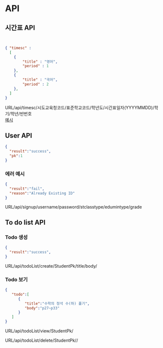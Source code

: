 # API
## 시간표 API
```json

 
{ "timesc" : 
  [
    {
        "title" : "영어",
        "period" : 1
    },
    {
        "title" : "국어",
        "period" : 2
    },
  ]
}

```
URL/api/timesc/시도교육청코드/표준학교코드/학년도/시간표일자(YYYYMMDD)/학기/학년/반번호<br>
[예시](https://classappAPI.compilingcoder.repl.co/api/timesc/B10/7021137/2022/20220610/1/1/8)

## User API

```json
{
  "result":"success",
  "pk":1
}
```
### 에러 예시
```json
{
  "result":"fail",
  "reason":"Already Existing ID"
}
```
URL/api/signup/username/password/stclasstype/edumintype/grade

## To do list API

### Todo 생성
```json
{
  "result":"success",
}
```
URL/api/todoList/create/StudentPk/title/body/<br>

### Todo 보기

```json
{
   "todo":[
      {
         "title":"수학의 정석 수(하) 풀기",
         "body":"p27~p33"
      }
   ]
}
```

URL/api/todoList/view/StudentPk/<br>


URL/api/todoList/delete/StudentPk//<br>
```json

```
